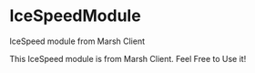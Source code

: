 # IceSpeedModule
IceSpeed module from Marsh Client

This IceSpeed module is from Marsh Client. Feel Free to Use it!
